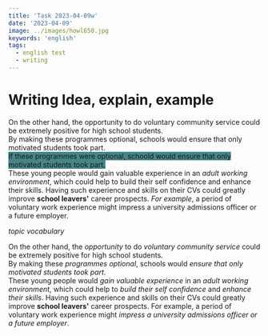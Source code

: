 ```yaml
---
title: 'Task 2023-04-09w'
date: '2023-04-09'
image: ../images/howl650.jpg
keywords: 'english'
tags:
  - english test
  - writing
---
```


# Writing Idea, explain, example

On the other hand, the opportunity to do voluntary community service could be extremely positive for high school students.  
By making these programmes optional, schools would ensure that only motivated students took part.  
<span style="background:#458588;">If these programmes were optional, schoold would ensure that only motivated students took part.</span>  
These young people would gain valuable experience in an _adult working environment_, which could help to build their self confidence and enhance their skills. Having such experience and skills on their CVs could greatly improve **school leavers'** career prospects. _For example_, a period of voluntary work experience might impress a university admissions officer or a future employer.

_topic vocabulary_

On the other hand, the _opportunity_ to do _voluntary community service_ could be extremely positive for high school students.  
By making these _programmes optional_, schools would _ensure that only motivated students took part_.  
These young people would _gain valuable experience_ in an _adult working environment_, which could help to _build their self confidence_ and _enhance their skills_. Having such experience and skills on their CVs could greatly improve **school leavers'** career prospects. For example, a period of voluntary work experience might _impress a university admissions officer or a future employer_.
